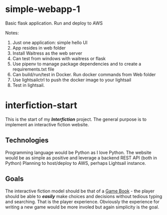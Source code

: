 # simple-webapp-1
Basic flask application. Run and deploy to AWS

Notes:
1. Just one application: simple hello UI
1. App resides in web folder
1. Install Waitress as the web server
1. Can test from windows with waitress or flask
1. Use pipenv to manage package dependencies and to create a requirements.txt file
1. Can build/run/test in Docker. Run docker commands from Web folder
1. Use lightsailctrl to push the docker image to your lightsail
1. Test in lightsail.


# interfiction-start
This is the start of my ***Interfiction*** project. The general purpose is to implement an interactive fiction website.

## Technologies
Programming language would be Python as I love Python. The website would be as simple as positive and leverage a backend REST API (both in Python)
Planning to host/deploy to AWS, perhaps Lightsail instance.

## Goals
The interactive fiction model should be that of a [Game Book](https://en.wikipedia.org/wiki/Gamebook) - the player should be able to ***easily*** make choices and decisions without tedious typing and searching. That is the player experience. Obviously the experience for writing a new game would be more involed but again simplicity is the goal.

